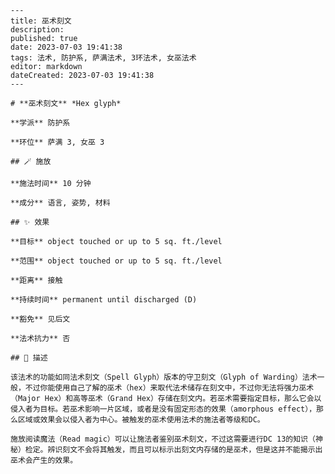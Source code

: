 
    ---
    title: 巫术刻文
    description: 
    published: true
    date: 2023-07-03 19:41:38
    tags: 法术, 防护系, 萨满法术, 3环法术, 女巫法术
    editor: markdown
    dateCreated: 2023-07-03 19:41:38
    ---

    # **巫术刻文** *Hex glyph*

    **学派** 防护系 

    **环位** 萨满 3, 女巫 3

    ## 🪄 施放

    **施法时间** 10 分钟

    **成分** 语言, 姿势, 材料

    ## ✨ 效果 

    **目标** object touched or up to 5 sq. ft./level 

    **范围** object touched or up to 5 sq. ft./level

    **距离** 接触  

    **持续时间** permanent until discharged (D) 

    **豁免** 见后文

    **法术抗力** 否

    ## 📖 描述

    该法术的功能如同法术刻文（Spell Glyph）版本的守卫刻文（Glyph of Warding）法术一般，不过你能使用自己了解的巫术（hex）来取代法术储存在刻文中，不过你无法将强力巫术（Major Hex）和高等巫术（Grand Hex）存储在刻文内。若巫术需要指定目标，那么它会以侵入者为目标。若巫术影响一片区域，或者是没有固定形态的效果（amorphous effect），那么区域或效果会以侵入者为中心。被触发的巫术使用法术的施法者等级和DC。

    施放阅读魔法（Read magic）可以让施法者鉴别巫术刻文，不过这需要进行DC 13的知识（神秘）检定。辨识刻文不会将其触发，而且可以标示出刻文内存储的是巫术，但是这并不能揭示出巫术会产生的效果。
    